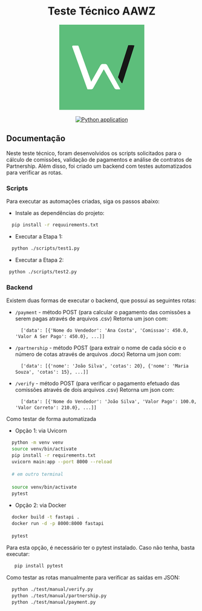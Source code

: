 <div align="center">

  # Teste Técnico AAWZ

  <img src="./log.png"><br>

  [![Python application](https://github.com/fullzer4/TesteTecnicoAAWZ/actions/workflows/tests.yml/badge.svg)](https://github.com/fullzer4/TesteTecnicoAAWZ/actions/workflows/tests.yml)
  
</div>

<div align="left">

  ## Documentação

  Neste teste técnico, foram desenvolvidos os scripts solicitados para o cálculo de comissões, validação de pagamentos e análise de contratos de Partnership. Além disso, foi criado um backend com testes automatizados para verificar as rotas.

  <h3>Scripts</h3>

  Para executar as automações criadas, siga os passos abaixo:

  -  Instale as dependências do projeto:
  
  ```bash
    pip install -r requuirements.txt
  ```

  - Executar a Etapa 1:

  ```bash
    python ./scripts/test1.py
  ```

  - Executar a Etapa 2:

 ```bash
  python ./scripts/test2.py
 ```

  ### Backend

  Existem duas formas de executar o backend, que possui as seguintes rotas:

  - `/payment` - método POST (para calcular o pagamento das comissões a serem pagas através de arquivos .csv)
    Retorna um json com:
    ```
      ['data': [{'Nome do Vendedor': 'Ana Costa', 'Comissao': 450.0, 'Valor A Ser Pago': 450.0}, ...]]
    ```
    
  - `/partnership` - método POST (para extrair o nome de cada sócio e o número de cotas através de arquivos .docx)
    Retorna um json com:
    ```
      ['data': [{'nome': 'João Silva', 'cotas': 20}, {'nome': 'Maria Souza', 'cotas': 15}, ...]]
    ```
    
  - `/verify` - método POST (para verificar o pagamento efetuado das comissões através de dois arquivos .csv)
    Retorna um json com:
    ```
      ['data': [{'Nome do Vendedor': 'João Silva', 'Valor Pago': 100.0, 'Valor Correto': 210.0}, ...]]
    ```

  Como testar de forma automatizada

  - Opção 1: via Uvicorn
  ```bash
    python -m venv venv
    source venv/bin/activate
    pip install -r requirements.txt
    uvicorn main:app --port 8000 --reload

    # em outro terminal

    source venv/bin/activate
    pytest
  ```

  - Opção 2: via Docker
  ```bash
    docker build -t fastapi .
    docker run -d -p 8000:8000 fastapi

    pytest 
  ```

  Para esta opção, é necessário ter o pytest instalado. Caso não tenha, basta executar:

  ```bash
     pip install pytest
  ```

  Como testar as rotas manualmente para verificar as saídas em JSON:

  ```bash
    python ./test/manual/verify.py
    python ./test/manual/partnership.py
    python ./test/manual/payment.py
  ```
   
  
</div>
